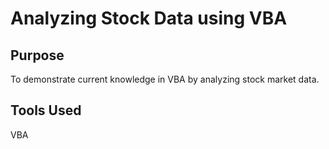 # Analyzing Stock Data using VBA

## Purpose

To demonstrate current knowledge in VBA by analyzing stock market data. 

## Tools Used

VBA


